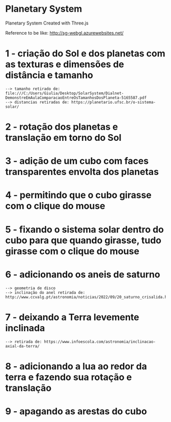 # Planetary System
Planetary System Created with Three.js

Reference to be like: http://sg-webgl.azurewebsites.net/

# 1 - criação do Sol e dos planetas com as texturas e dimensões de distância e tamanho
    --> tamanho retirado de: file:///C:/Users/Giulia/Desktop/SolarSystem/Dialnet-DemonstreEmAulaComparacaoEntreOsTamanhosDosPlaneta-5165587.pdf
    --> distancias retiradas de: https://planetario.ufsc.br/o-sistema-solar/

# 2 - rotação dos planetas e translação em torno do Sol

# 3 - adição de um cubo com faces transparentes envolta dos planetas

# 4 - permitindo que o cubo girasse com o clique do mouse

# 5 - fixando o sistema solar dentro do cubo para que quando girasse, tudo girasse com o clique do mouse

# 6 - adicionando os aneis de saturno
    --> geometria de disco
    --> inclinação do anel retirada de: http://www.ccvalg.pt/astronomia/noticias/2022/09/20_saturno_crisalida.htm#:~:text=20%20de%20setembro%20de%202022&text=Girando%20%C3%A0%20volta%20do%20equador,em%20que%20orbita%20o%20Sol.

# 7 - deixando a Terra levemente inclinada
    --> retirada de: https://www.infoescola.com/astronomia/inclinacao-axial-da-terra/

# 8 - adicionando a lua ao redor da terra e fazendo sua rotação e translação

# 9 - apagando as arestas do cubo
